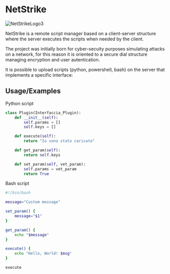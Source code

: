 
# NetStrike
![NetStrikeLogo3](https://github.com/user-attachments/assets/fb35bc1b-835b-4d34-9e95-103ee77d0b5b)


NetStrike is a remote script manager based on a client-server structure where the server executes the scripts when needed by the client.

The project was initially born for cyber-secuity purposes simulating attacks on a network, for this reason it is oriented to a secure dial structure  managing encryption and user autentication.

It is possible to upload scripts (python, powershell, bash) on the server that implements a specific interface: 



## Usage/Examples
Python script
```Python
class Plugin(Interfaccia_Plugin):
    def __init__(self):
        self.params = []
        self.keys = []

    def execute(self):
        return "Io sono stato caricato"

    def get_param(self):
        return self.keys

    def set_param(self, vet_param):
        self.params = vet_param
        return True
```
Bash script
```Bash
#!/bin/bash

message="Custom message"

set_param() {
    message="$1"
}

get_param() {
    echo "$message"
}

execute() {
    echo "Hello, World! $msg"
}

execute
```


